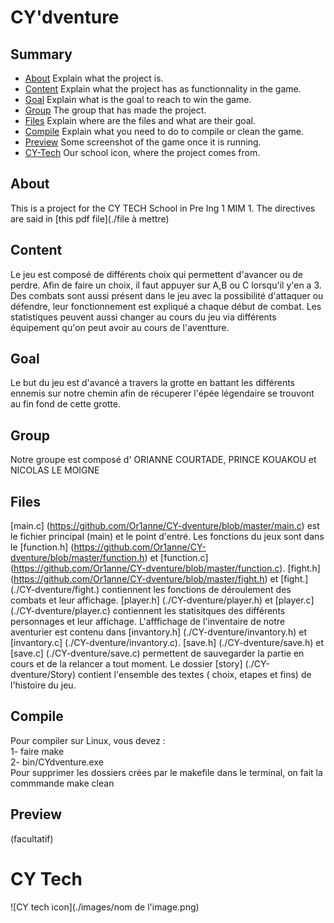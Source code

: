 
# CY'dventure

## Summary
- [About](#about) Explain what the project is.
- [Content](#content) Explain what the project has as functionnality in the game.
- [Goal](#goal) Explain what is the goal to reach to win the game.
- [Group](#group) The group that has made the project.
- [Files](#files) Explain where are the files and what are their goal.
- [Compile](#compile) Explain what you need to do to compile or clean the game.
- [Preview](#preview) Some screenshot of the game once it is running.
- [CY-Tech](#cy-tech) Our school icon, where the project comes from.

## About

This is a project for the CY TECH School in Pre Ing 1 MIM 1. The directives are said in [this pdf file](./file à mettre)

## Content

Le jeu est composé de différents choix qui permettent d'avancer ou de perdre. Afin de faire un choix, il faut appuyer sur A,B ou C lorsqu'il y'en a 3. Des combats sont aussi présent dans le jeu avec la possibilité d'attaquer ou défendre, leur fonctionnement est expliqué a chaque début de combat. Les statistiques peuvent aussi changer au cours du jeu via différents équipement qu'on peut avoir au cours de l'aventture.

## Goal

Le but du jeu est d'avancé a travers la grotte en battant les différents ennemis sur notre chemin afin de récuperer l'épée légendaire se trouvont au fin fond de cette grotte.

## Group
Notre groupe est composé d' ORIANNE COURTADE, PRINCE KOUAKOU et NICOLAS LE MOIGNE

## Files 
[main.c] (https://github.com/Or1anne/CY-dventure/blob/master/main.c) est le fichier principal (main) et le point d'entré. Les fonctions du jeux sont dans le [function.h] (https://github.com/Or1anne/CY-dventure/blob/master/function.h) et  [function.c] (https://github.com/Or1anne/CY-dventure/blob/master/function.c). [fight.h] (https://github.com/Or1anne/CY-dventure/blob/master/fight.h) et  [fight.] (./CY-dventure/fight.) contiennent les fonctions de déroulement des combats et leur affichage. [player.h] (./CY-dventure/player.h) et  [player.c] (./CY-dventure/player.c) contiennent les statisitques des différents personnages et leur affichage. L'afffichage de l'inventaire de notre aventurier est contenu dans [invantory.h]  (./CY-dventure/invantory.h) et  [invantory.c]  (./CY-dventure/invantory.c). [save.h] (./CY-dventure/save.h) et [save.c] (./CY-dventure/save.c) permettent de sauvegarder la partie en cours et de la relancer a tout moment. Le dossier [story] (./CY-dventure/Story) contient l'ensemble des textes ( choix, etapes et fins) de l'histoire du jeu.
## Compile 
Pour compiler sur Linux, vous devez :  
1- faire make   
2- bin/CYdventure.exe   
Pour supprimer les dossiers crées par le makefile dans le terminal, on fait la commmande make clean 

## Preview
(facultatif)

# CY Tech 
![CY tech icon](./images/nom de l'image.png)
